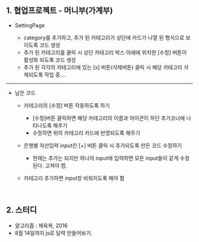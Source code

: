 ## 1. 협업프로젝트 - 머니부(가계부)
- SettingPage

  - category를 추가하고, 추가 된 카테고리가 상단에 카드가 나열 된 형식으로 보이도록 코드 생성
  - 추가 된 카테고리를 클릭 시 상단 카테고리 박스 아래에 위치한 [수정] 버튼이 활성화 되도록 코드 생성
  - 추가 된 각각의 카테고리에 있는 [x] 버튼(삭제버튼) 클릭 시 해당 카테고리 삭제되도록 작업 중....
  
***
  
- 남은 코드
  - 카테고리의 [수정] 버튼 작동하도록 하기
    - [수정]버튼 클릭하면 해당 카테고리의 이름과 아이콘이 하단 추가코너에 나타나도록 해주기
    - 수정하면 위의 카테고리 카드에 반영되도록 해주기
      
  - 은행별 자산입력 input칸 [+] 버튼 클릭 시 추가되도록 만든 코드 수정하기
    - 현재는 추가는 되지만 하나의 input에 입력하면 모든 input들이 같게 수정된다. 고쳐야 함.
      
  - 카테고리 추가하면 input창 비워지도록 해야 함
  
 <br/>
 
 ## 2. 스터디
 
 - 알고리즘 : 체육복, 2016
 - 8월 14일까지 js로 달력 만들어보기.
